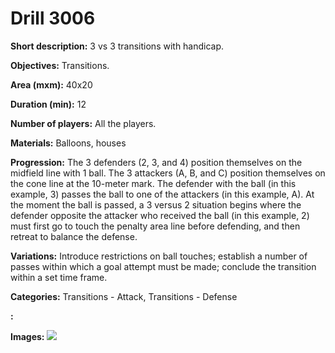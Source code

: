 # Drill 3006

**Short description:**
3 vs 3 transitions with handicap.

**Objectives:**
Transitions.

**Area (mxm):**
40x20

**Duration (min):**
12

**Number of players:**
All the players.

**Materials:**
Balloons, houses

**Progression:**
The 3 defenders (2, 3, and 4) position themselves on the midfield line with 1 ball. The 3 attackers (A, B, and C) position themselves on the cone line at the 10-meter mark. The defender with the ball (in this example, 3) passes the ball to one of the attackers (in this example, A). At the moment the ball is passed, a 3 versus 2 situation begins where the defender opposite the attacker who received the ball (in this example, 2) must first go to touch the penalty area line before defending, and then retreat to balance the defense.

**Variations:**
Introduce restrictions on ball touches; establish a number of passes within which a goal attempt must be made; conclude the transition within a set time frame.

**Categories:**
Transitions - Attack, Transitions - Defense

**:**


**Images:**
![](https://www.coachingfutsal.com/\images\7292b557-9d6d-41bb-83ef-6a87ba1e33a7_23.bmp)

